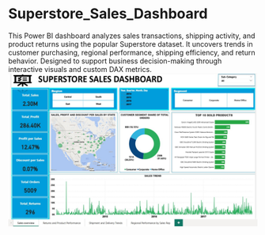 # Superstore_Sales_Dashboard
This Power BI dashboard analyzes sales transactions, shipping activity, and product returns using the popular Superstore dataset. It uncovers trends in customer purchasing, regional performance, shipping efficiency, and return behavior. Designed to support business decision-making through interactive visuals and custom DAX metrics.
![Sales Dashboard Preview](Dashboard_Picture.jpg)
